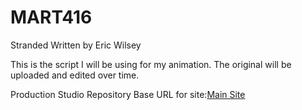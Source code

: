 # MART416

Stranded
Written by
Eric Wilsey

This is the script I will be using for my animation.
The original will be uploaded and edited over time. 


Production Studio Repository
Base URL for site:[Main Site](https://ewilsey.github.io/MART416)
